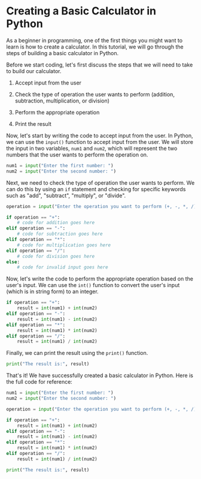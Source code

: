 # Creating a Basic Calculator in Python

As a beginner in programming, one of the first things you might want to learn is how to create a calculator. In this tutorial, we will go through the steps of building a basic calculator in Python.

Before we start coding, let's first discuss the steps that we will need to take to build our calculator.

1.  Accept input from the user
    
2.  Check the type of operation the user wants to perform (addition, subtraction, multiplication, or division)
    
3.  Perform the appropriate operation
    
4.  Print the result
    

Now, let's start by writing the code to accept input from the user. In Python, we can use the `input()` function to accept input from the user. We will store the input in two variables, `num1` and `num2`, which will represent the two numbers that the user wants to perform the operation on.

```python
num1 = input("Enter the first number: ")
num2 = input("Enter the second number: ")
```

Next, we need to check the type of operation the user wants to perform. We can do this by using an `if` statement and checking for specific keywords such as "add", "subtract", "multiply", or "divide".

```python
operation = input("Enter the operation you want to perform (+, -, *, /): ")

if operation == "+":
    # code for addition goes here
elif operation == "-":
    # code for subtraction goes here
elif operation == "*":
    # code for multiplication goes here
elif operation == "/":
    # code for division goes here
else:
    # code for invalid input goes here
```

Now, let's write the code to perform the appropriate operation based on the user's input. We can use the `int()` function to convert the user's input (which is in string form) to an integer.  

```python
if operation == "+":
    result = int(num1) + int(num2)
elif operation == "-":
    result = int(num1) - int(num2)
elif operation == "*":
    result = int(num1) * int(num2)
elif operation == "/":
    result = int(num1) / int(num2)
```

Finally, we can print the result using the `print()` function.

```python
print("The result is:", result)
```

That's it! We have successfully created a basic calculator in Python. Here is the full code for reference:

```python
num1 = input("Enter the first number: ")
num2 = input("Enter the second number: ")

operation = input("Enter the operation you want to perform (+, -, *, /): ")

if operation == "+":
    result = int(num1) + int(num2)
elif operation == "-":
    result = int(num1) - int(num2)
elif operation == "*":
    result = int(num1) * int(num2)
elif operation == "/":
    result = int(num1) / int(num2)

print("The result is:", result)
```